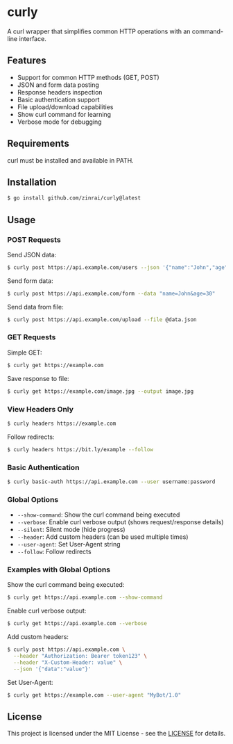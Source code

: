 # curly

A curl wrapper that simplifies common HTTP operations with an command-line interface.

## Features

- Support for common HTTP methods (GET, POST)
- JSON and form data posting
- Response headers inspection
- Basic authentication support
- File upload/download capabilities
- Show curl command for learning
- Verbose mode for debugging

## Requirements

curl must be installed and available in PATH.

## Installation

```bash
$ go install github.com/zinrai/curly@latest
```

## Usage

### POST Requests

Send JSON data:

```bash
$ curly post https://api.example.com/users --json '{"name":"John","age":30}'
```

Send form data:

```bash
$ curly post https://api.example.com/form --data "name=John&age=30"
```

Send data from file:

```bash
$ curly post https://api.example.com/upload --file @data.json
```

### GET Requests

Simple GET:

```bash
$ curly get https://example.com
```

Save response to file:

```bash
$ curly get https://example.com/image.jpg --output image.jpg
```

### View Headers Only

```bash
$ curly headers https://example.com
```

Follow redirects:
```bash
$ curly headers https://bit.ly/example --follow
```

### Basic Authentication

```bash
$ curly basic-auth https://api.example.com --user username:password
```

### Global Options

- `--show-command`: Show the curl command being executed
- `--verbose`: Enable curl verbose output (shows request/response details)
- `--silent`: Silent mode (hide progress)
- `--header`: Add custom headers (can be used multiple times)
- `--user-agent`: Set User-Agent string
- `--follow`: Follow redirects

### Examples with Global Options

Show the curl command being executed:

```bash
$ curly get https://api.example.com --show-command
```

Enable curl verbose output:

```bash
$ curly get https://api.example.com --verbose
```

Add custom headers:

```bash
$ curly post https://api.example.com \
  --header "Authorization: Bearer token123" \
  --header "X-Custom-Header: value" \
  --json '{"data":"value"}'
```

Set User-Agent:

```bash
$ curly get https://example.com --user-agent "MyBot/1.0"
```

## License

This project is licensed under the MIT License - see the [LICENSE](https://opensource.org/license/mit) for details.
